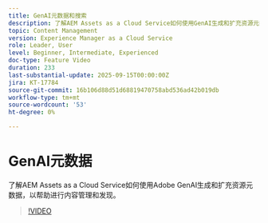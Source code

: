 ```yaml
---
title: GenAI元数据和搜索
description: 了解AEM Assets as a Cloud Service如何使用GenAI生成和扩充资源元数据，以帮助进行内容管理和发现。
topic: Content Management
version: Experience Manager as a Cloud Service
role: Leader, User
level: Beginner, Intermediate, Experienced
doc-type: Feature Video
duration: 233
last-substantial-update: 2025-09-15T00:00:00Z
jira: KT-17784
source-git-commit: 16b106d88d51d68819470758abd536ad42b019db
workflow-type: tm+mt
source-wordcount: '53'
ht-degree: 0%

---
```



# GenAI元数据

了解AEM Assets as a Cloud Service如何使用Adobe GenAI生成和扩充资源元数据，以帮助进行内容管理和发现。

>[!VIDEO](https://video.tv.adobe.com/v/3474918/?learn=on&enablevpops&captions=chi_hans)
